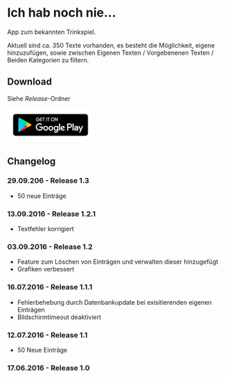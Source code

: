 ﻿# Ich hab noch nie...

App zum bekannten Trinkspiel.

Aktuell sind ca. 350 Texte vorhanden, es besteht die Möglichkeit, eigene hinzuzufügen, sowie zwischen Eigenen Texten / Vorgebenenen Texten / Beiden Kategorien zu filtern.

## Download

Siehe *Release*-Ordner

<a href="https://play.google.com/store/apps/details?id=com.jurtz.android.ichhabnochnie"><img src="https://raw.githubusercontent.com/MarcelJurtz/Ich-hab-noch-nie/master/ASSETS/google-play-badge.png" width="200" alt="Get it on Google Play"></a>

## Changelog

### 29.09.206 - Release 1.3

* 50 neue Einträge

### 13.09.2016 - Release 1.2.1

* Textfehler korrigiert

### 03.09.2016 - Release 1.2

* Feature zum Löschen von Einträgen und verwalten dieser hinzugefügt
* Grafiken verbessert

### 16.07.2016 - Release 1.1.1

* Fehlerbehebung durch Datenbankupdate bei exisitierenden eigenen Einträgen
* Bildschirmtimeout deaktiviert

### 12.07.2016 - Release 1.1

* 50 Neue Einträge

### 17.06.2016 - Release 1.0
